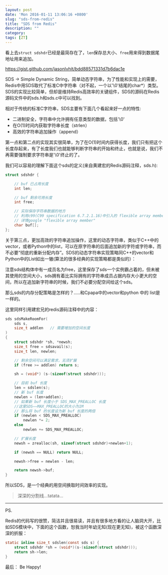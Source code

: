 ```yaml
---
layout: post
date: 'Mon 2016-01-11 13:06:16 +0800'
slug: "sds-from-redis"
title: "SDS from Redis"
description: ""
category: 
tags: [ZT]
---
```


看上去`struct sdshdr`已经是最简存在了，`len`保存总大小、`free`用来得到数据尾地址用来追加。

https://gist.github.com/jasonlvhit/bdd88571331d7b6dac1e

SDS -> Simple Dynamic String，简单动态字符串，为了性能和实现上的需要，Redis中用SDS取代了标准C中字符串（对不起，一个以'\0'结尾的char*）类型。SDS的实现比较简单，但却是维持Redis高效率的关键组件，SDS的源码在Redis源码文件中的sds.h和sds.c中可以找到。

相对于传统的标准C字符串，SDS主要有下面几个看起来好一点的特性:

* 二进制安全，字符串中允许拥有任意类型的数据，包括'\0'
* 在O(1)时间内获取字符串长度（strlen）
* 高效的字符串追加操作（append）

第一点和第二点的实现其实很简单，为了在O(1)时间内获得长度，我们只有把这个长度存起来，有了长度我们也就能够判断字符串的开始和终止，也就是说，我们不再需要强制要求字符串是'\0'终止的了。

我们可以容易的理解下面这个sds的定义(来自黄建宏的Redis源码注释，sds.h):

``` c
struct sdshdr {

    // buf 已占用长度
    int len;

    // buf 剩余可用长度
    int free;

    // 实际保存字符串数据的地方
    // 利用c99(C99 specification 6.7.2.1.16)中引入的 flexible array member,通过buf来引用sdshdr后面的地址，
    // 详情google "flexible array member"
    char buf[];
};
```

关于第三点，更加高效的字符串追加操作，这里的动态字符串，类似于C++中的vector，或者Python中的list，可以在原字符串的后面追加新的字符或字符串，而不必要“彻底的重新分配内存”。SDS的动态字符串实现策略同C++的vector和Python中的List如出一辙(算法的很多经典的实现策略都是类似的）：

注意sds结构体中有一成员名为free，这里保存了sds一个实例霸占着的，但未被其使用的空间大小，sds拥有着比实际拥有的字符串成员占据内存大小更大的空间，所以在追加新字符串的时候，我们不必要分配空间给这个sds。

那么sds的内存分配策略是怎样的？.....和Cpapa中的vector和python 中的 list是一样的。

这里同样引用建宏兄的redis源码注释中的内容：

``` c
sds sdsMakeRoomFor(
    sds s,
    size_t addlen   // 需要增加的空间长度
) 
{
    struct sdshdr *sh, *newsh;
    size_t free = sdsavail(s);
    size_t len, newlen;

    // 剩余空间可以满足需求，无须扩展
    if (free >= addlen) return s;

    sh = (void*) (s-(sizeof(struct sdshdr)));

    // 目前 buf 长度
    len = sdslen(s);
    // 新 buf 长度
    newlen = (len+addlen);
    // 如果新 buf 长度小于 SDS_MAX_PREALLOC 长度
    //这里SDS——MAX_PREALLOC的大小为1M
    // 那么将 buf 的长度设为新 buf 长度的两倍
    if (newlen < SDS_MAX_PREALLOC)
        newlen *= 2;
    else
        newlen += SDS_MAX_PREALLOC;

    // 扩展长度
    newsh = zrealloc(sh, sizeof(struct sdshdr)+newlen+1);

    if (newsh == NULL) return NULL;

    newsh->free = newlen - len;

    return newsh->buf;
}
```

所以SDS，是一个经典的用空间换取时间效率的实现。

> 深深的分割线...tatata...
--------------

PS.

Redis的代码写的很赞，简洁并且很易读，并且有很多地方看的让人脑洞大开，比如SDS模块中，下面的这个函数，恕我当时年幼无知(现在更无知)，被这个函数深深的折服：

``` c
static inline size_t sdslen(const sds s) {
    struct sdshdr *sh = (void*)(s-(sizeof(struct sdshdr)));
    return sh->len;
}
```

最后：
Be Happy!

